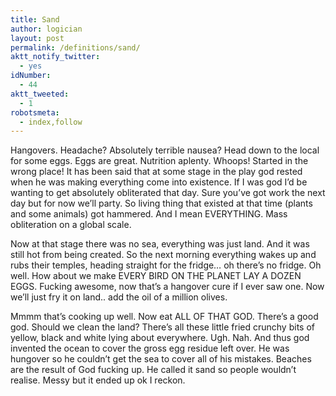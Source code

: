 ```yaml
---
title: Sand
author: logician
layout: post
permalink: /definitions/sand/
aktt_notify_twitter:
  - yes
idNumber:
  - 44
aktt_tweeted:
  - 1
robotsmeta:
  - index,follow
---
```

Hangovers. Headache? <!--more-->Absolutely terrible nausea? Head down to the local for some eggs. Eggs are great. Nutrition aplenty. Whoops! Started in the wrong place! It has been said that at some stage in the play god rested when he was making everything come into existence. If I was god I&#8217;d be wanting to get absolutely obliterated that day. Sure you&#8217;ve got work the next day but for now we&#8217;ll party. So living thing that existed at that time (plants and some animals) got hammered. And I mean EVERYTHING. Mass obliteration on a global scale.

Now at that stage there was no sea, everything was just land. And it was still hot from being created. So the next morning everything wakes up and rubs their temples, heading straight for the fridge&#8230; oh there&#8217;s no fridge. Oh well. How about we make EVERY BIRD ON THE PLANET LAY A DOZEN EGGS. Fucking awesome, now that&#8217;s a hangover cure if I ever saw one. Now we&#8217;ll just fry it on land.. add the oil of a million olives.

Mmmm that&#8217;s cooking up well. Now eat ALL OF THAT GOD. There&#8217;s a good god. Should we clean the land? There&#8217;s all these little fried crunchy bits of yellow, black and white lying about everywhere. Ugh. Nah. And thus god invented the ocean to cover the gross egg residue left over. He was hungover so he couldn&#8217;t get the sea to cover all of his mistakes. Beaches are the result of God fucking up. He called it sand so people wouldn&#8217;t realise. Messy but it ended up ok I reckon.